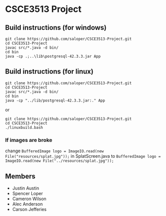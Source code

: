 # CSCE3513 Project
## Build instructions (for windows)
```
git clone https://github.com/saloper/CSCE3513-Project.git
cd CSCE3513-Project
javac src/*.java -d bin/
cd bin
java -cp .;..\lib\postgresql-42.3.3.jar App
```

## Build instructions (for linux)

```
git clone https://github.com/saloper/CSCE3513-Project.git
cd CSCE3513-Project
javac src/*.java -d bin/
cd bin
java -cp "../lib/postgresql-42.3.3.jar:." App
```
or

```
git clone https://github.com/saloper/CSCE3513-Project.git
cd CSCE3513-Project
./linuxbuild.bash
```
### If images are broke
change 
```BufferedImage logo = ImageIO.read(new File("resources/splat.jpg"));```
in SplatScreen.java to 
```BufferedImage logo = ImageIO.read(new File("../resources/splat.jpg"));```


## Members
- Justin Austin
- Spencer Loper
- Cameron Wilson
- Alec Anderson
- Carson Jefferies
